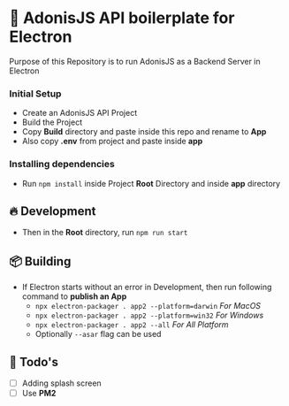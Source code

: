 # 📘 AdonisJS API boilerplate for Electron
Purpose of this Repository is to run AdonisJS as a Backend Server in Electron

### Initial Setup
- Create an AdonisJS API Project
- Build the Project
- Copy **Build** directory and paste inside this repo and rename to **App**
- Also copy **.env** from project and paste inside **app**

### Installing dependencies
- Run `npm install` inside Project **Root** Directory and inside **app** directory

## 🔥 Development
- Then in the **Root** directory, run `npm run start`
## 📦 Building
- If Electron starts without an error in Development, then run following command to **publish an App**
  - `npx electron-packager . app2 --platform=darwin` _For MacOS_
  - `npx electron-packager . app2 --platform=win32` _For Windows_
  - `npx electron-packager . app2 --all` _For All Platform_
  - Optionally `--asar` flag can be used

## 📝 Todo's
- [ ] Adding splash screen
- [ ] Use **PM2**
